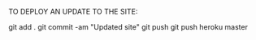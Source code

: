 TO DEPLOY AN UPDATE TO THE SITE:

git add .
git commit -am "Updated site"
git push
git push heroku master
